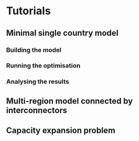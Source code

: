 # Tutorials

## Minimal single country model

### Building the model

### Running the optimisation

### Analysing the results

## Multi-region model connected by interconnectors

## Capacity expansion problem